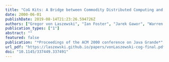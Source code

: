 ```yaml
---
title: "CoG Kits: A Bridge between Commodity Distributed Computing and High-Performance Grids"
date: 2000-06-01
publishDate: 2019-08-14T21:23:26.594726Z
authors: ["Gregor von Laszewski", "Ian Foster", "Jarek Gawor", "Warren Smith", "Steve Tuecke"]
publication_types: ["1"]
abstract: ""
featured: false
publication: "*Proceedings of the ACM 2000 conference on Java Grande*"
url_pdf: "https://laszewski.github.io/papers/vonLaszewski-cog-final.pdf"
doi: "10.1145/337449.337491"
---
```


